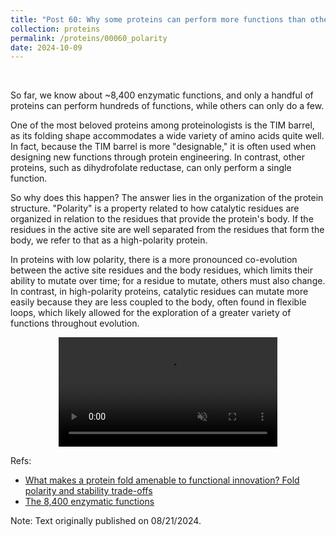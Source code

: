 ```yaml
---
title: "Post 60: Why some proteins can perform more functions than others? 🤔"
collection: proteins
permalink: /proteins/00060_polarity
date: 2024-10-09
---
```


&nbsp;


So far, we know about ~8,400 enzymatic functions, and only a handful of proteins can perform hundreds of functions, while others can only do a few.

One of the most beloved proteins among proteinologists is the TIM barrel, as its folding shape accommodates a wide variety of amino acids quite well. In fact, because the TIM barrel is more "designable," it is often used when designing new functions through protein engineering. In contrast, other proteins, such as dihydrofolate reductase, can only perform a single function.

So why does this happen? The answer lies in the organization of the protein structure. "Polarity" is a property related to how catalytic residues are organized in relation to the residues that provide the protein's body. If the residues in the active site are well separated from the residues that form the body, we refer to that as a high-polarity protein.

In proteins with low polarity, there is a more pronounced co-evolution between the active site residues and the body residues, which limits their ability to mutate over time; for a residue to mutate, others must also change. In contrast, in high-polarity proteins, catalytic residues can mutate more easily because they are less coupled to the body, often found in flexible loops, which likely allowed for the exploration of a greater variety of functions throughout evolution.

<div>
<center>
<video width="350" autoplay="autoplay" loop="true" controls muted>
  <source src="https://miangoar.github.io/images/proteins/00060_pol.mp4" type="video/mp4">
  Your browser does not support the video tag.
</video>
</center>
</div>

Refs:
* [What makes a protein fold amenable to functional innovation? Fold polarity and stability trade-offs](https://pubmed.ncbi.nlm.nih.gov/23542341/)
* [The 8,400 enzymatic functions](https://miangoaren.github.io/proteins/00039_fx)

Note: Text originally published on 08/21/2024.
